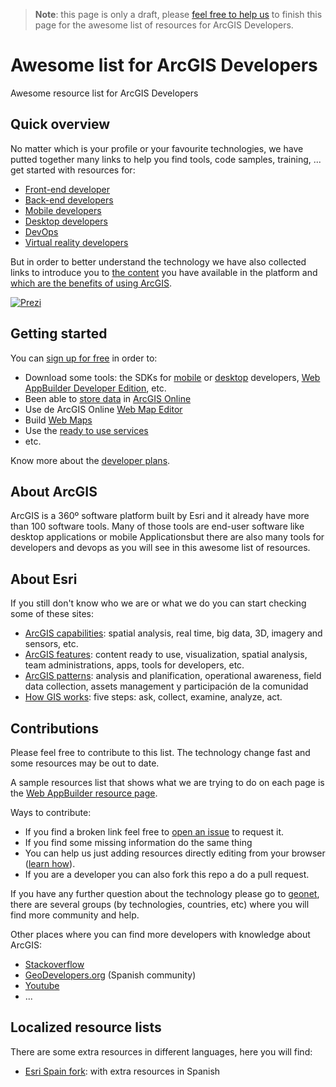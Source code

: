 > **Note**: this page is only a draft, please [feel free to help us](https://github.com/hhkaos/awesome-arcgis#contributions) to finish this page for the awesome list of resources for ArcGIS Developers.

# Awesome list for ArcGIS Developers
Awesome resource list for ArcGIS Developers

## Quick overview
No matter which is your profile or your favourite technologies, we have putted together many links to help you find tools, code samples, training, ... get started with resources for:
* [Front-end developer](front-end/)
* [Back-end developers](back-end/)
* [Mobile developers](mobile/)
* [Desktop developers](desktop/)
* [DevOps](devops/)
* [Virtual reality developers](vr-developers/)

But in order to better understand the technology we have also collected links to introduce you to [the content]() you have available in the platform and [which are the benefits of using ArcGIS](arcgis).

[![Prezi](https://0701.static.prezi.com/preview/v2/5zt6hpkimmdhkmg4p6yk5cpeuh6jc3sachvcdoaizecfr3dnitcq_3_0.png?fallback_with_redirect=false)](https://prezi.com/plj9jjmhl4bv/arcgis-developers-tecnologies-resources/)

## Getting started
You can [sign up for free](https://developers.arcgis.com/sign-up/) in order to:
* Download some tools: the SDKs for [mobile](mobile) or [desktop](desktop) developers, [Web AppBuilder Developer Edition](front-end/dojo/web-appbuilder), etc.
* Been able to [store data](arcgis/content) in [ArcGIS Online](arcgis/arcgis-online)
* Use de ArcGIS Online [Web Map Editor](arcgis/products/web-map-editor)
* Build [Web Maps](arcgis/open-specifications/web-map)
* Use the [ready to use services](arcgis/arcgis-online/ready-to-use-services)
* etc.

Know more about the [developer plans](arcgis/developer-plan).

## About ArcGIS
ArcGIS is a 360º software platform built by Esri and it already have more than
100 software tools. Many of those tools are end-user software like desktop
applications or mobile Applicationsbut there are also many tools for developers
and devops as you will see in this awesome list of resources.

## About Esri
If you still don't know who we are or what we do you can start checking some of these sites:
* [ArcGIS capabilities](http://www.esri.com/software/arcgis/capabilities): spatial analysis, real time, big data, 3D, imagery and sensors, etc.
* [ArcGIS features](http://www.arcgis.com/features/features.html): content ready to use, visualization, spatial analysis, team administrations, apps, tools for developers, etc.
* [ArcGIS patterns](http://www.esri.com/software/arcgis/patterns): analysis and planification, operational awareness, field data collection, assets management y participación de la comunidad
* [How GIS works](http://www.esri.com/what-is-gis/howgisworks): five steps: ask, collect, examine, analyze, act.

## Contributions
Please feel free to contribute to this list. The technology change fast and
some resources may be out to date.

A sample resources list that shows what we are trying to do on each page is the
[Web AppBuilder resource page](front-end/dojo/web-appbuilder).

Ways to contribute:
* If you find a broken link feel free to [open an issue](issue) to request it.
* If you find some missing information do the same thing
* You can help us just adding resources directly editing from your browser ([learn how](https://help.github.com/articles/editing-files-in-your-repository/)).
* If you are a developer you can also fork this repo a do a pull request.

If you have any further question about the technology please go to [geonet](..), there
are several groups (by technologies, countries, etc) where you will find more
community and help.

Other places where you can find more developers with knowledge about ArcGIS:
* [Stackoverflow]()
* [GeoDevelopers.org](http://geodevelopers.org/community/) (Spanish community)
* [Youtube]()
* ...

## Localized resource lists
There are some extra resources in different languages, here you will find:
* [Esri Spain fork](https://github.com/esri-es/awesome-arcgis): with extra resources in Spanish
